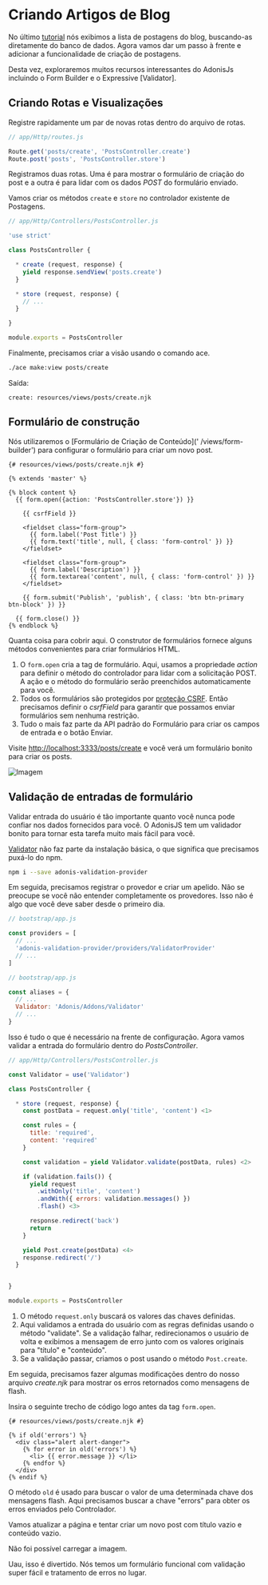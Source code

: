# Criando Artigos de Blog

No último [tutorial](/tutorial/04-list-blog-posts) nós exibimos a lista de postagens do blog, buscando-as diretamente do banco de dados. Agora vamos dar um passo à frente e adicionar a funcionalidade de criação de postagens.

Desta vez, exploraremos muitos recursos interessantes do AdonisJs incluindo o Form Builder e o Expressive [Validator].

## Criando Rotas e Visualizações
Registre rapidamente um par de novas rotas dentro do arquivo de rotas.

```js
// app/Http/routes.js

Route.get('posts/create', 'PostsController.create')
Route.post('posts', 'PostsController.store')
```

Registramos duas rotas. Uma é para mostrar o formulário de criação do post e a outra é para lidar com os dados *POST* do formulário enviado.

Vamos criar os métodos `create` e `store` no controlador existente de Postagens.

```js
// app/Http/Controllers/PostsController.js

'use strict'

class PostsController {

  * create (request, response) {
    yield response.sendView('posts.create')
  }

  * store (request, response) {
    // ...
  }

}

module.exports = PostsController
```

Finalmente, precisamos criar a visão usando o comando ace.

```bash
./ace make:view posts/create
```

Saída:

```
create: resources/views/posts/create.njk
```

## Formulário de construção
Nós utilizaremos o [Formulário de Criação de Conteúdo](' /views/form-builder') para configurar o formulário para criar um novo post.


```twig
{# resources/views/posts/create.njk #}

{% extends 'master' %}

{% block content %}
  {{ form.open({action: 'PostsController.store'}) }}

    {{ csrfField }}

    <fieldset class="form-group">
      {{ form.label('Post Title') }}
      {{ form.text('title', null, { class: 'form-control' }) }}
    </fieldset>

    <fieldset class="form-group">
      {{ form.label('Description') }}
      {{ form.textarea('content', null, { class: 'form-control' }) }}
    </fieldset>

    {{ form.submit('Publish', 'publish', { class: 'btn btn-primary btn-block' }) }}

  {{ form.close() }}
{% endblock %}
```

Quanta coisa para cobrir aqui. O construtor de formulários fornece alguns métodos convenientes para criar formulários HTML.

1. O `form.open` cria a tag de formulário. Aqui, usamos a propriedade *action* para definir o método do controlador para lidar com a solicitação POST. A ação e o método do formulário serão preenchidos automaticamente para você.
2. Todos os formulários são protegidos por [proteção CSRF](/segurança/proteção-csrf). Então precisamos definir o *csrfField* para garantir que possamos enviar formulários sem nenhuma restrição.
3. Tudo o mais faz parte da API padrão do Formulário para criar os campos de entrada e o botão Enviar.

Visite [http://localhost:3333/posts/create](http://localhost:3333/posts/create) e você verá um formulário bonito para criar os posts.

![Imagem](/docs/assets/create-posts_xgghpo.png)

## Validação de entradas de formulário
Validar entrada do usuário é tão importante quanto você nunca pode confiar nos dados fornecidos para você. O AdonisJS tem um validador bonito para tornar esta tarefa muito mais fácil para você.

[Validator](/common-web-tools/validator) não faz parte da instalação básica, o que significa que precisamos puxá-lo do npm.

```bash
npm i --save adonis-validation-provider
```

Em seguida, precisamos registrar o provedor e criar um apelido. Não se preocupe se você não entender completamente os provedores. Isso não é algo que você deve saber desde o primeiro dia.

```js
// bootstrap/app.js

const providers = [
  // ...
  'adonis-validation-provider/providers/ValidatorProvider'
  // ...
]
```

```js
// bootstrap/app.js

const aliases = {
  // ...
  Validator: 'Adonis/Addons/Validator'
  // ...
}
```

Isso é tudo o que é necessário na frente de configuração. Agora vamos validar a entrada do formulário dentro do *PostsController*.

```js
// app/Http/Controllers/PostsController.js

const Validator = use('Validator')

class PostsController {

  * store (request, response) {
    const postData = request.only('title', 'content') <1>

    const rules = {
      title: 'required',
      content: 'required'
    }

    const validation = yield Validator.validate(postData, rules) <2>

    if (validation.fails()) {
      yield request
        .withOnly('title', 'content')
        .andWith({ errors: validation.messages() })
        .flash() <3>

      response.redirect('back')
      return
    }

    yield Post.create(postData) <4>
    response.redirect('/')
  }


}

module.exports = PostsController
```

1. O método `request.only` buscará os valores das chaves definidas.
2. Aqui validamos a entrada do usuário com as regras definidas usando o método "validate".
Se a validação falhar, redirecionamos o usuário de volta e exibimos a mensagem de erro junto com os valores originais para "título" e "conteúdo".
4. Se a validação passar, criamos o post usando o método `Post.create`.

Em seguida, precisamos fazer algumas modificações dentro do nosso arquivo *create.njk* para mostrar os erros retornados como mensagens de flash.


Insira o seguinte trecho de código logo antes da tag `form.open`.

```twig
{# resources/views/posts/create.njk #}

{% if old('errors') %}
  <div class="alert alert-danger">
    {% for error in old('errors') %}
      <li> {{ error.message }} </li>
    {% endfor %}
  </div>
{% endif %}
```

O método `old` é usado para buscar o valor de uma determinada chave dos mensagens flash. Aqui precisamos buscar a chave "errors" para obter os erros enviados pelo Controlador.

Vamos atualizar a página e tentar criar um novo post com título vazio e conteúdo vazio.

Não foi possível carregar a imagem.

Uau, isso é divertido. Nós temos um formulário funcional com validação super fácil e tratamento de erros no lugar.
